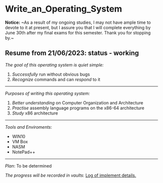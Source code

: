 # Write_an_Operating_System

**Notice:** ~As a result of my ongoing studies, I may not have ample time to devote to it at present, but I assure you that I will complete everything by June 30th after my final exams for this semester. Thank you for stopping by.~

Resume from 21/06/2023: status - working
---

*The goal of this operating system is quiet simple:*

1. *Successfully* run without obvious bugs
2. *Recognize* commands and can *respond* to it 

----


*Purposes of writing this operating system:*
1. *Better understanding* on Computer Organization and Architecture 
2. *Practise* assembly language programs on the x86-64 architecture
3. *Study* x86 architecture

----


*Tools and Enviroments*:
- WIN10 
- VM Box 
- NASM 
- NotePad++ 

----


*Plan*: To be determined 

*The progress will be recorded in vaults*: 
<a href="https://github.com/JasperZhang121/Vaults/tree/main/Computer%20Operating%20System/Write%20an%20OS">
Log of implement details. </a>

